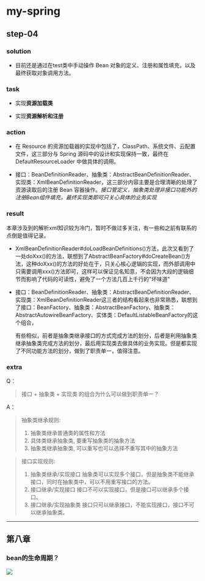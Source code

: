 # my-spring

## step-04

### solution

- 目前还是通过在test类中手动操作 Bean 对象的定义、注册和属性填充，以及最终获取对象调用方法。

### task

- 实现**资源加载类**

- 实现**资源解析和注册**

### action

- 在 Resource 的资源加载器的实现中包括了，ClassPath、系统文件、云配置文件，这三部分与 Spring 源码中的设计和实现保持一致，最终在 DefaultResourceLoader 中做具体的调用。

- 接口：BeanDefinitionReader、抽象类：AbstractBeanDefinitionReader、实现类：XmlBeanDefinitionReader，这三部分内容主要是合理清晰的处理了资源读取后的注册 Bean 容器操作。*接口管定义，抽象类处理非接口功能外的注册Bean组件填充，最终实现类即可只关心具体的业务实现*

### result

本章涉及到的解析xml知识较为冷门，暂时不做过多关注，有一些和之前有联系的点倒是值得记录。

- XmlBeanDefinitionReader#doLoadBeanDefinitions()方法，此次又看到了一处doXxx()的方法，联想到了AbstractBeanFactory#doCreateBean()方法，这种doXxx()的方法的好处在于，只关心核心逻辑的实现，而外部调用中只需要调用xxx()方法即可，这样可以保证见名知意，不会因为大段的逻辑细节而影响了代码的可读性，避免了一个方法几百上千行的"坏味道"

- 接口：BeanDefinitionReader、抽象类：AbstractBeanDefinitionReader、实现类：XmlBeanDefinitionReader这三者的结构看起来也非常熟悉，联想到了接口：BeanFactory、抽象类：AbstractBeanFactory、抽象类：AbstractAutowireBeanFactory、实体类：DefaultListableBeanFactory的这个组合，
  
  有些相似，前者是抽象类继承接口的方式完成方法的划分，后者是利用抽象类继承抽象类完成方法的划分，最后用实现类去做具体的业务实现。但是都实现了不同功能方法的划分，做到了职责单一，值得注意。

### extra

Q：

> 接口 + 抽象类 + 实现类 的组合为什么可以做到职责单一？

A：

> 抽象类继承规则:
> 
> 1. 抽象类继承普通类的属性和方法
> 2. 具体类继承抽象类, 要重写抽象类的抽象方法
> 3. 抽象类继承抽象类, 可以重写也可以选择不重写其中的抽象方法

> 接口实现规则:
> 
> 1. 抽象类继承/实现接口
>    抽象类可以实现多个接口，但是抽象类不能继承接口，同时在抽象类中，可以不用重写接口的方法。
> 2. 接口继承/实现接口
>    接口不可以实现接口，但是接口可以继承多个接口。
> 3. 接口继承/实现抽象类
>    接口只可以继承接口，不能实现接口，接口不可以继承抽象类。 

----------------

## 第八章





### bean的生命周期？



![](/Users/wangdezhao/Library/Application%20Support/marktext/images/2023-02-20-22-42-19-image.png)